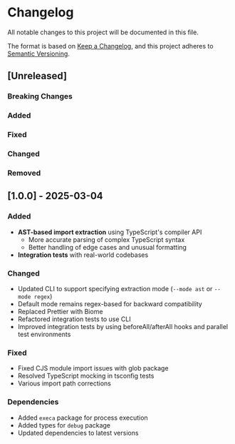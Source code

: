 # Changelog

All notable changes to this project will be documented in this file.

The format is based on [Keep a Changelog](https://keepachangelog.com/en/1.1.0/),
and this project adheres to [Semantic Versioning](https://semver.org/spec/v2.0.0.html).

## [Unreleased]

### Breaking Changes

### Added

### Fixed

### Changed

### Removed

## [1.0.0] - 2025-03-04

### Added

- **AST-based import extraction** using TypeScript's compiler API
  - More accurate parsing of complex TypeScript syntax
  - Better handling of edge cases and unusual formatting
- **Integration tests** with real-world codebases

### Changed

- Updated CLI to support specifying extraction mode (`--mode ast` or `--mode regex`)
- Default mode remains regex-based for backward compatibility
- Replaced Prettier with Biome
- Refactored integration tests to use CLI
- Improved integration tests by using beforeAll/afterAll hooks and parallel test environments

### Fixed

- Fixed CJS module import issues with glob package
- Resolved TypeScript mocking in tsconfig tests
- Various import path corrections

### Dependencies

- Added `execa` package for process execution
- Added types for `debug` package
- Updated dependencies to latest versions
